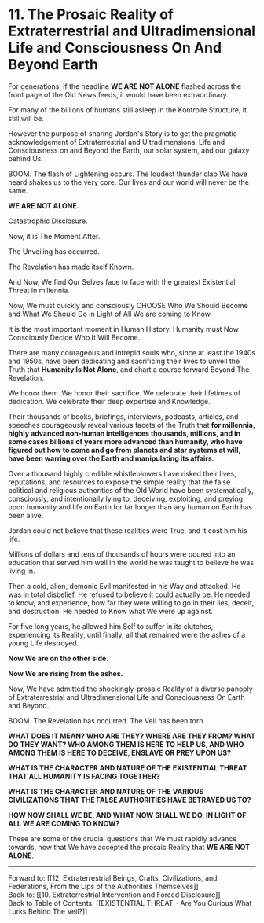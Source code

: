 # 11. The Prosaic Reality of Extraterrestrial and Ultradimensional Life and Consciousness On And Beyond Earth

For generations, if the headline **WE ARE NOT ALONE** flashed across the front page of the Old News feeds, it would have been extraordinary. 

For many of the billions of humans still asleep in the Kontrolle Structure, it still will be.  

However the purpose of sharing Jordan's Story is to get the pragmatic acknowledgement of Extraterrestrial and Ultradimensional Life and Consciousness on and Beyond the Earth, our solar system, and our galaxy behind Us. 

BOOM. The flash of Lightening occurs. The loudest thunder clap We have heard shakes us to the very core. Our lives and our world will never be the same. 

**WE ARE NOT ALONE.**

Catastrophic Disclosure. 

Now, it is The Moment After. 

The Unveiling has occurred. 

The Revelation has made itself Known. 

And Now, We find Our Selves face to face with the greatest Existential Threat in millennia. 

Now, We must quickly and consciously CHOOSE Who We Should Become and What We Should Do in Light of All We are coming to Know. 

It is the most important moment in Human History. Humanity must Now Consciously Decide Who It Will Become. 

There are many courageous and intrepid souls who, since at least the 1940s and 1950s, have been dedicating and sacrificing their lives to unveil the Truth that **Humanity Is Not Alone**, and chart a course forward Beyond The Revelation. 

We honor them. We honor their sacrifice. We celebrate their lifetimes of dedication. We celebrate their deep expertise and Knowledge. 

Their thousands of books, briefings, interviews, podcasts, articles, and speeches courageously reveal various facets of the Truth that **for millennia, highly advanced non-human intelligences thousands, millions, and in some cases billions of years more advanced than humanity, who have figured out how to come and go from planets and star systems at will, have been warring over the Earth and manipulating its affairs**. 

Over a thousand highly credible whistleblowers have risked their lives, reputations, and resources to expose the simple reality that the false political and religious authorities of the Old World have been systematically, consciously, and intentionally lying to, deceiving, exploiting, and preying upon humanity and life on Earth for far longer than any human on Earth has been alive. 

Jordan could not believe that these realities were True, and it cost him his life. 

Millions of dollars and tens of thousands of hours were poured into an education that served him well in the world he was taught to believe he was living in. 

Then a cold, alien, demonic Evil manifested in his Way and attacked. He was in total disbelief. He refused to believe it could actually be. He needed to know, and experience, how far they were willing to go in their lies, deceit, and destruction. He needed to Know what We were up against. 

For five long years, he allowed him Self to suffer in its clutches, experiencing its Reality, until finally, all that remained were the ashes of a young Life destroyed. 

**Now We are on the other side.** 

**Now We are rising from the ashes.** 

Now, We have admitted the shockingly-prosaic Reality of a diverse panoply of Extraterrestrial and Ultradimensional Life and Consciousness On Earth and Beyond. 

BOOM. The Revelation has occurred. The Veil has been torn. 

**WHAT DOES IT MEAN? WHO ARE THEY? WHERE ARE THEY FROM? WHAT DO THEY WANT? WHO AMONG THEM IS HERE TO HELP US, AND WHO AMONG THEM IS HERE TO DECEIVE, ENSLAVE OR PREY UPON US?**

**WHAT IS THE CHARACTER AND NATURE OF THE EXISTENTIAL THREAT THAT ALL HUMANITY IS FACING TOGETHER?**

**WHAT IS THE CHARACTER AND NATURE OF THE VARIOUS CIVILIZATIONS THAT THE FALSE AUTHORITIES HAVE BETRAYED US TO?**  

**HOW NOW SHALL WE BE, AND WHAT NOW SHALL WE DO, IN LIGHT OF ALL WE ARE COMING TO KNOW?** 

These are some of the crucial questions that We must rapidly advance towards, now that We have accepted the prosaic Reality that **WE ARE NOT ALONE**. 

____

Forward to: [[12. Extraterrestrial Beings, Crafts, Civilizations, and Federations, From the Lips of the Authorities Themselves]]        
Back to: [[10. Extraterrestrial Intervention and Forced Disclosure]]  
Back to Table of Contents: [[EXISTENTIAL THREAT - Are You Curious What Lurks Behind The Veil?]]      


